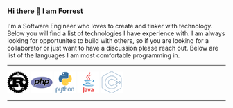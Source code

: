 ### Hi there 👋 I am Forrest

I'm a Software Engineer who loves to create and tinker with technology. Below you will find a list of technologies I have experience with. I am always looking for opportunites to build with others, so if you are looking for a collaborator or just want to have a discussion please reach out. Below are list of the languages I am most comfortable programming in.

---

<img src="https://raw.githubusercontent.com/devicons/devicon/master/icons/rust/rust-plain.svg" alt="Rust Logo" width="50" height="50"/> <img src="https://raw.githubusercontent.com/devicons/devicon/master/icons/php/php-original.svg" alt="PHP Logo" width="50" height="50"/> <img src="https://raw.githubusercontent.com/devicons/devicon/master/icons/python/python-original-wordmark.svg" alt="Python Logo" width="50" height="50"/> <img src="https://raw.githubusercontent.com/devicons/devicon/master/icons/java/java-original-wordmark.svg" alt="Java Logo" width="50" height="50"/> <img src="https://raw.githubusercontent.com/devicons/devicon/master/icons/cplusplus/cplusplus-line.svg" alt="Cplusplus Logo" width="50" height="50"/>

---
